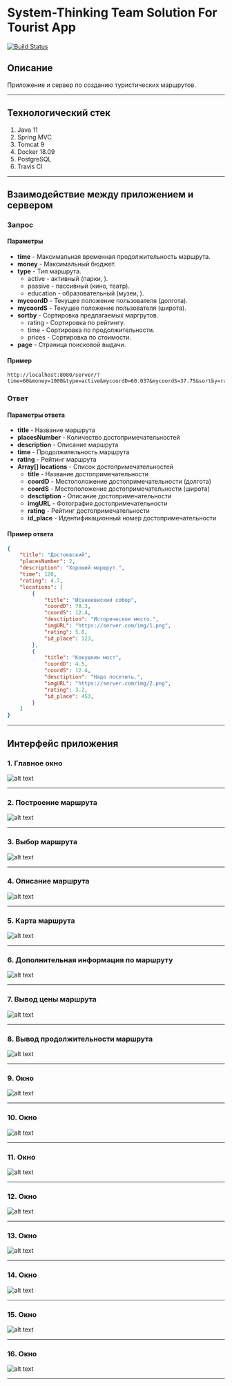 # System-Thinking Team Solution For Tourist App

[![Build Status](https://travis-ci.org/DGKmaster/system-thinking.svg?branch=dgk)](https://travis-ci.org/DGKmaster/system-thinking)

## Описание

Приложение и сервер по созданию туристических маршрутов.

---

## Технологический стек

1. Java 11
1. Spring MVC
1. Tomcat 9
1. Docker 18.09
1. PostgreSQL
1. Travis CI

---

## Взаимодействие между приложением и сервером

### Запрос

#### Параметры

* **time** - Максимальная временная продолжительность маршрута.
* **money** - Максимальный бюджет.
* **type** - Тип маршрута.
  * active - активный (парки, ).
  * passive - пассивный (кино, театр).
  * education - образовательный (музеи, ).
* **mycoordD** - Текущее положение пользователя (долгота).
* **mycoordS** - Текущее положение пользователя (широта).
* **sortby** - Сортировка предлагаемых маргрутов.
  * rating - Сортировка по рейтингу.
  * time - Сортировка по продолжительности.
  * prices - Сортировка по стоимости.
* **page** - Страница поисковой выдачи.

#### Пример

```url
http://localhost:8080/server/?time=60&money=1000&type=active&mycoordD=60.037&mycoordS=37.75&sortby=rating&page=1
```

### Ответ

#### Параметры ответа

* **title** - Название маршрута
* **placesNumber** - Количество достопримечательностей
* **description** - Описание маршрута
* **time** - Продолжительность маршрута
* **rating** - Рейтинг маршрута
* **Array[] locations** - Список достопримечательностей
  * **title** - Название достопримечательности
  * **coordD** - Местоположение достопримечательности (долгота)
  * **coordS** - Местоположение достопримечательности (широта)
  * **desctiption** - Описание достопримечательности
  * **imgURL** - Фотография достопримечательности
  * **rating** - Рейтинг достопримечательности
  * **id_place** - Идентификационный номер достопримечательности

#### Пример ответа

```json
{
    "title": "Достоевский",
    "placesNumber": 2,
    "description": "Хороший маршрут.",
    "time": 120,
    "rating": 4.7,
    "locations": [
        {
            "title": "Исакеевиский собор",
            "coordD": 78.3,
            "coordS": 12.4,
            "desctiption": "Историческое место.",
            "imgURL": "https://server.com/img/1.png",
            "rating": 5.0,
            "id_place": 123,
        },
        {
            "title": "Кокушкин мост",
            "coordD": 4.5,
            "coordS": 12.4,
            "desctiption": "Надо посетить.",
            "imgURL": "https://server.com/img/2.png",
            "rating": 3.2,
            "id_place": 453,
        }
    ]
}
```

---

## Интерфейс приложения

### 1. Главное окно

![alt text](docs/img/1.png "Главное окно")

---

### 2. Построение маршрута

![alt text](docs/img/22.png "Построение маршрута")

---

### 3. Выбор маршрута

![alt text](docs/img/3.png "Выбор маршрута")

---

### 4. Описание маршрута

![alt text](docs/img/4.png "Описание маршрута")

---

### 5. Карта маршрута

![alt text](docs/img/5.png "Карта маршрута")

---

### 6. Дополнительная информация по маршруту

![alt text](docs/img/6.png "Дополнительная информация по маршруту")

---

### 7. Вывод цены маршрута

![alt text](docs/img/7.png "Вывод цены маршрута")

---

### 8. Вывод продолжительности маршрута

![alt text](docs/img/8.png "Вывод продолжительности маршрута")

---

### 9. Окно

![alt text](docs/img/9.png "Окно")

---

### 10. Окно

![alt text](docs/img/10.png "Окно")

---

### 11. Окно

![alt text](docs/img/11.png "Окно")

---

### 12. Окно

![alt text](docs/img/12.png "Окно")

---

### 13. Окно

![alt text](docs/img/13.png "Окно")

---

### 14. Окно

![alt text](docs/img/14.png "Окно")

---

### 15. Окно

![alt text](docs/img/15.png "Окно")

---

### 16. Окно

![alt text](docs/img/16.png "Окно")

---
